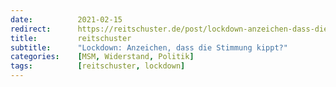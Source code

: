 ```yaml
---
date:          2021-02-15
redirect:      https://reitschuster.de/post/lockdown-anzeichen-dass-die-stimmung-kippt/
title:         reitschuster
subtitle:      "Lockdown: Anzeichen, dass die Stimmung kippt?"
categories:    [MSM, Widerstand, Politik]
tags:          [reitschuster, lockdown]
---
```

